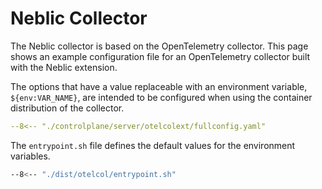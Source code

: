 # Neblic Collector

The Neblic collector is based on the OpenTelemetry collector. This page shows an example configuration file for an OpenTelemetry collector built with the Neblic extension.

The options that have a value replaceable with an environment variable, `${env:VAR_NAME}`, are intended to be configured when using the container distribution of the collector.

``` yaml
--8<-- "./controlplane/server/otelcolext/fullconfig.yaml"
```

The `entrypoint.sh` file defines the default values for the environment variables.

``` sh
--8<-- "./dist/otelcol/entrypoint.sh"
```
